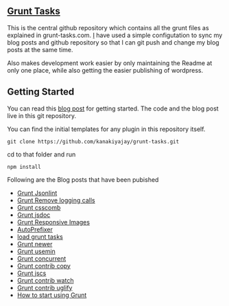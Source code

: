 ## [Grunt Tasks](http://grunt-tasks.com/ "Grunt")

This is the central github repository which contains all the grunt files as explained in grunt-tasks.com.
[I](http://jaykanakiya.com/ "Jay Kanakiya") have used a simple configutation to sync my blog posts and github repository so that I can git push and change my blog posts at the same time.

Also makes development work easier by only maintaining the Readme at only one place, while also getting the easier publishing of wordpress.

## Getting Started

You can read this [blog post](http://grunt-tasks.com/start-using-grunt-js/) for getting started. The code and the blog post live in this git repository.

You can find the initial templates for any plugin in this repository itself.

`git clone https://github.com/kanakiyajay/grunt-tasks.git`

cd to that folder and run

`npm install`

Following are the Blog posts that have been pubished

- [Grunt Jsonlint](http://grunt-tasks.com/grunt-jsonlint/ "grunt jsonlint")
- [Grunt Remove logging calls](http://grunt-tasks.com/grunt-remove-logging-calls/ "grunt remove logging")
- [Grunt csscomb](http://grunt-tasks.com/grunt-csscomb/ "grunt beautiful css")
- [Grunt jsdoc](http://grunt-tasks.com/grunt-jsdoc-ng/ "Grunt Document generator")
- [Grunt Responsive Images](http://grunt-tasks.com/responsive-images/ "grunt responsive images")
- [AutoPrefixer](http://grunt-tasks.com/12-autoprefixer/ "autoprefixer")
- [load grunt tasks](http://grunt-tasks.com/load-grunt-tasks/)
- [Grunt newer](http://grunt-tasks.com/grunt-newer/)
- [Grunt usemin](http://grunt-tasks.com/grunt-usemin/)
- [Grunt concurrent](http://grunt-tasks.com/grunt-concurrent/)
- [Grunt contrib copy](http://grunt-tasks.com/grunt-contrib-copy/)
- [Grunt jscs](http://grunt-tasks.com/grunt-jscs/)
- [Grunt contrib watch](http://grunt-tasks.com/grunt-contrib-watch/)
- [Grunt contrib uglify](http://grunt-tasks.com/grunt-contrib-uglify/)
- [How to start using Grunt](http://grunt-tasks.com/start-using-grunt-js/)